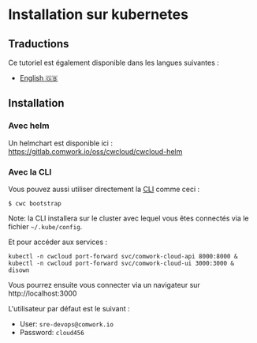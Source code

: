 # Installation sur kubernetes

## Traductions

Ce tutoriel est également disponible dans les langues suivantes :

* [English 🇬🇧](../../../../../tutorials/selfhosted/installation/kubernetes.md)

## Installation

### Avec helm

Un helmchart est disponible ici : https://gitlab.comwork.io/oss/cwcloud/cwcloud-helm

### Avec la CLI

Vous pouvez aussi utiliser directement la [CLI](../../cli/README.md) comme ceci :

```shell
$ cwc bootstrap
```

Note: la CLI installera sur le cluster avec lequel vous êtes connectés via le fichier `~/.kube/config`.

Et pour accéder aux services :

```shell
kubectl -n cwcloud port-forward svc/comwork-cloud-api 8000:8000 & kubectl -n cwcloud port-forward svc/comwork-cloud-ui 3000:3000 & disown
```

Vous pourrez ensuite vous connecter via un navigateur sur http://localhost:3000

L'utilisateur par défaut est le suivant :
* User: `sre-devops@comwork.io`
* Password: `cloud456`
